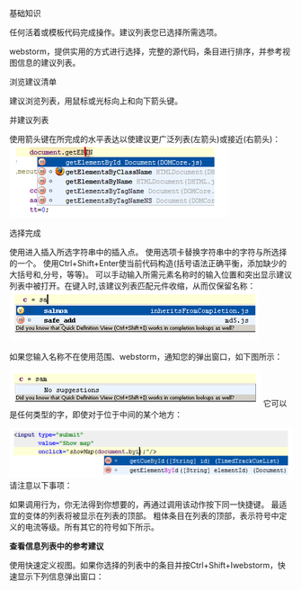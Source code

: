 基础知识

任何活着或模板代码完成操作。建议列表您已选择所需选项。

webstorm，提供实用的方式进行选择，完整的源代码，条目进行排序，并参考视图信息的建议列表。

浏览建议清单

建议浏览列表，用鼠标或光标向上和向下箭头键。

并建议列表

使用箭头键在所完成的水平表达以使建议更广泛列表(左箭头)或接近(右箭头)：
![](image/screenshot_1475142489147.png)


选择完成

使用进入插入所选字符串中的插入点。
使用选项卡替换字符串中的字符与所选择的一个。
使用Ctrl+Shift+Enter使当前代码构造(括号语法正确平衡，添加缺少的大括号和,分号，等等)。
可以手动输入所需元素名称时的输入位置和突出显示建议列表中被打开。在键入时,该建议列表匹配元件收缩，从而仅保留名称：
![](image/screenshot_1475142505327.png)

如果您输入名称不在使用范围、webstorm，通知您的弹出窗口，如下图所示：


![](image/screenshot_1475142527949.png)
它可以是任何类型的字，即使对于位于中间的某个地方：

![](image/screenshot_1475142557710.png)
请注意以下事项：

如果调用行为，你无法得到你想要的，再通过调用该动作按下同一快捷键。
最适宜的变体的列表将被显示在列表的顶部。
粗体条目在列表的顶部，表示符号中定义的电流等级。所有其它的符号如下所示。


**查看信息列表中的参考建议**

使用快速定义视图。如果你选择的列表中的条目并按Ctrl+Shift+Iwebstorm，快速显示下列信息弹出窗口：
